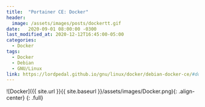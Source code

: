 ```yaml
---
title:  "Portainer CE: Docker"
header:
  image: /assets/images/posts/dockertt.gif
date:   2020-09-01 08:00:00 -0300
last_modified_at: 2020-12-12T16:45:00-05:00
categories:
  - Docker
tags:
  - Docker
  - Debian
  - GNU/Linux
link: https://lordpedal.github.io/gnu/linux/docker/debian-docker-ce/#docker-portainer-ce
---
```


![Docker]({{ site.url }}{{ site.baseurl }}/assets/images/Docker.png){: .align-center}
{: .full}

